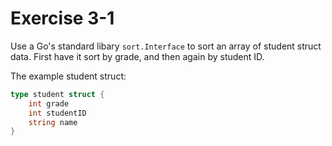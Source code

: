 # Exercise 3-1

Use a Go's standard libary `sort.Interface` to sort an array of student struct data. First have it sort by grade, and then again by student ID.

The example student struct:

```go
type student struct {
    int grade
    int studentID
    string name
}
```
